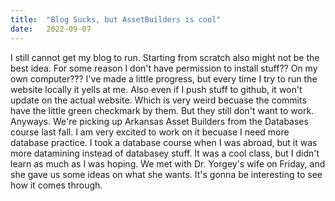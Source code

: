 ```yaml
---
title:  "Blog Sucks, but AssetBuilders is cool"
date:   2022-09-07
---
```

I still cannot get my blog to run. Starting from scratch also might not be the best idea. For some reason I don't
have permission to install stuff?? On my own computer??? I've made a little progress, but every time I try 
to run the website locally it yells at me. Also even if I push stuff to github, it won't update on the actual 
website. Which is very weird becuase the commits have the little green checkmark by them. But they still don't 
want to work. <br />
Anyways. We're picking up Arkansas Asset Builders from the Databases course last fall. I am very excited to work 
on it becuase I need more database practice. I took a database course when I was abroad, but it was more 
datamining instead of databasey stuff. It was a cool class, but I didn't learn as much as I was hoping. We met
with Dr. Yorgey's wife on Friday, and she gave us some ideas on what she wants. It's gonna be interesting 
to see how it comes through.  

